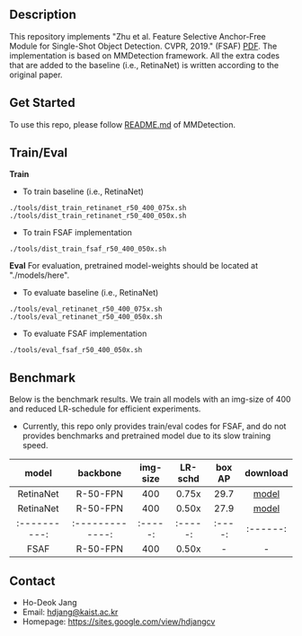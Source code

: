 ## Description

This repository implements "Zhu et al. Feature Selective Anchor-Free Module for Single-Shot Object Detection. CVPR, 2019." (FSAF) [PDF](https://arxiv.org/pdf/1903.00621.pdf). The implementation is based on MMDetection framework. All the extra codes that are added to the baseline (i.e., RetinaNet) is written according to the original paper.


## Get Started

To use this repo, please follow [README.md](./README_MMDetection.md) of MMDetection.


## Train/Eval

**Train**
- To train baseline (i.e., RetinaNet)
```Shell
./tools/dist_train_retinanet_r50_400_075x.sh
./tools/dist_train_retinanet_r50_400_050x.sh
```
- To train FSAF implementation
```Shell
./tools/dist_train_fsaf_r50_400_050x.sh
```
**Eval**
For evaluation, pretrained model-weights should be located at "./models/here".

- To evaluate baseline (i.e., RetinaNet)
```Shell
./tools/eval_retinanet_r50_400_075x.sh
./tools/eval_retinanet_r50_400_050x.sh
```
- To evaluate FSAF implementation
```Shell
./tools/eval_fsaf_r50_400_050x.sh
```


## Benchmark

Below is the benchmark results. We train all models with an img-size of 400 and reduced LR-schedule for efficient experiments.

- Currently, this repo only provides train/eval codes for FSAF, and do not provides benchmarks and pretrained model due to its slow training speed. 

|  model     |    backbone    | img-size | LR-schd | box AP | download |
|:----------:|:-------------: | :-----:  | :-----: | :----: | :------: |
| RetinaNet  |    R-50-FPN    |   400    |  0.75x  |  29.7  |  [model](https://drive.google.com/open?id=1AQYh1vVhPF8w8U_rt_iaHbHXhli7A_gi)  |
| RetinaNet  |    R-50-FPN    |   400    |  0.50x  |  27.9  |  [model](https://drive.google.com/open?id=1cijBcaLAtwqkrNmtgaLw6-VOByZ5pQTs)  |
|:----------:|:-------------: | :-----:  | :-----: | :----: | :------: |
| FSAF       |    R-50-FPN    |   400    |  0.50x  |   -    |    -     |


## Contact

- Ho-Deok Jang
- Email: hdjang@kaist.ac.kr
- Homepage: https://sites.google.com/view/hdjangcv